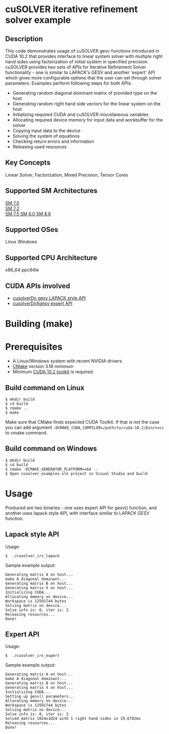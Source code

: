 # cuSOLVER iterative refinement solver example

## Description

This code demonstrates usage of cuSOLVER gesv functions introduced in CUDA 10.2 that provides interface to linear system solver with multiple right hand sides using factorization of initial system in specified precision. cuSOLVER provides two sets of APIs for Iterative Refinement Solver functionality - one is similar to LAPACK's GESV and another 'expert' API which gives more configurable options that the user can set through solver parameters.
Examples perform following steps for both APIs:
- Generating random diagonal dominant matrix of provided type on the host
- Generating random right hand side vectors for the linear system on the host
- Initializing required CUDA and cuSOLVER miscelaneous variables
- Allocating required device memory for input data and workbuffer for the solver
- Copying input data to the device 
- Solving the system of equations
- Checking return errors and information
- Releasing used resources

## Key Concepts

Linear Solver, Factorization, Mixed Precision, Tensor Cores

## Supported SM Architectures

[SM 7.0 ](https://developer.nvidia.com/cuda-gpus)  
[SM 7.2 ](https://developer.nvidia.com/cuda-gpus)  
[SM 7.5 ](https://developer.nvidia.com/cuda-gpus)
[SM 8.0 ](https://developer.nvidia.com/cuda-gpus)
[SM 8.6 ](https://developer.nvidia.com/cuda-gpus)

## Supported OSes

Linux Windows

## Supported CPU Architecture

x86_64 ppc64le

## CUDA APIs involved
- [cusolverDn gesv LAPACK style API](https://docs.nvidia.com/cuda/cusolver/index.html#cuds-lt-t-gt-gesv)
- [cusolverDnXgesv expert API](https://docs.nvidia.com/cuda/cusolver/index.html#cusolverDNXgesv)

# Building (make)

# Prerequisites
- A Linux/Windows system with recent NVIDIA drivers.
- [CMake](https://cmake.org/download) version 3.18 minimum
- Minimum [CUDA 10.2 toolkit](https://developer.nvidia.com/cuda-downloads) is required.

## Build command on Linux
```
$ mkdir build
$ cd build
$ cmake ..
$ make
```
Make sure that CMake finds expected CUDA Toolkit. If that is not the case you can add argument `-DCMAKE_CUDA_COMPILER=/path/to/cuda-10.2/bin/nvcc` to cmake command.

## Build command on Windows
```
$ mkdir build
$ cd build
$ cmake -DCMAKE_GENERATOR_PLATFORM=x64 ..
$ Open cusolver_examples.sln project in Visual Studio and build
```

# Usage
Produced are two binaries - one uses expert API for gesv() function, and another uses lapack style API, with interface similar to LAPACK GESV function.

## Lapack style API

Usage:
```
$  ./cusolver_irs_lapack
```

Sample example output:

```
Generating matrix A on host...
make A diagonal dominant...
Generating matrix B on host...
Generating matrix X on host...
Initializing CUDA...
Allocating memory on device...
Workspace is 12591744 bytes
Solving matrix on device...
Solve info is: 0, iter is: 2
Releasing resources...
Done!

```

## Expert API

Usage:
```
$  ./cusolver_irs_expert

```

Sample example output:

```
Generating matrix A on host...
make A diagonal dominant...
Generating matrix B on host...
Generating matrix X on host...
Initializing CUDA...
Setting up gesv() parameters...
Allocating memory on device...
Workspace is 12591744 bytes
Solving matrix on device...
Solve info is: 0, iter is: 2
Solved matrix 1024x1024 with 1 right hand sides in 19.6782ms
Releasing resources...
Done!


```

